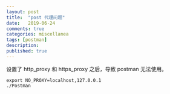 ```yaml
---
layout: post
title:  "post 代理问题"
date:   2019-06-24
comments: true
categories: miscellanea
tags: [postman]
description:
published: true
---
```


设置了 http_proxy 和 https_proxy 之后，导致 postman 无法使用。

```
export NO_PROXY=localhost,127.0.0.1
./Postman
```

